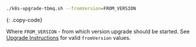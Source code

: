 ```bash
./k8s-upgrade-tbmq.sh --fromVersion=FROM_VERSION
```
{: .copy-code}

Where `FROM_VERSION` - from which version upgrade should be started. See [Upgrade Instructions](/docs/mqtt-broker/install/upgrade-instructions/) for valid `fromVersion` values.

<br>